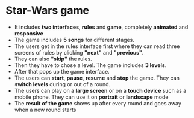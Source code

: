 # Star-Wars game

- It includes **two interfaces**, **rules** and **game**, completely **animated** and **responsive**
- The game includes **5 songs** for different stages.
- The users get in the rules interface first where they can read three screens of rules by clicking **"next"** and **"previous"**.
- They can also **"skip"** the rules.
- Then they have to chose a level. The game includes **3 levels**.
- After that pops up the game interface.
- The users can **start**, **pause**, **resume** and **stop** the game. They can **switch levels** during or out of a round.
- The users can play on a **large screen** or on a **touch device** such as a mobile phone. They can use it on **portrait** or **landscape** mode
- The **result of the game** shows up after every round and goes away when a new round starts
